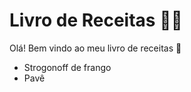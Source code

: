 # Livro de Receitas :man_cook:

Olá! Bem vindo ao meu livro de receitas :wave:

* Strogonoff de frango
* Pavê
